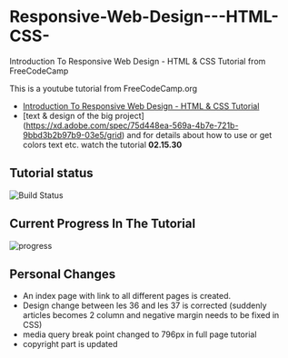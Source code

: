 # Responsive-Web-Design---HTML-CSS-

Introduction To Responsive Web Design - HTML &amp; CSS Tutorial from FreeCodeCamp

This is a youtube tutorial from FreeCodeCamp.org

- [Introduction To Responsive Web Design - HTML & CSS Tutorial](https://www.youtube.com/watch?v=srvUrASNj0s&t=1492s)
- [text & design of the big project] (https://xd.adobe.com/spec/75d448ea-569a-4b7e-721b-9bbd3b2b97b9-03e5/grid) and for details about how to use or get colors text etc. watch the tutorial **02.15.30**

## Tutorial status

![Build Status](https://img.shields.io/badge/tutorial-in%20progress-yellowgreen)

<!-- ![Build Status](https://img.shields.io/badge/build-work%20in%20progress-yellowgreen) -->

<!-- ![Build Status](https://img.shields.io/badge/build-completed-brightgreen) -->

<!-- - Current progress in tutorial : **Finished** -->

## Current Progress In The Tutorial

![progress](https://img.shields.io/badge/Progress-03.55.00%20|%2004.11.03-yellow)

## Personal Changes

- An index page with link to all different pages is created.
- Design change between les 36 and les 37 is corrected (suddenly articles becomes 2 column and negative margin needs to be fixed in CSS)
- media query break point changed to 796px in full page tutorial
- copyright part is updated
